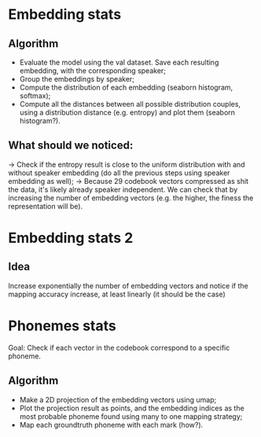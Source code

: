 # Embedding stats

## Algorithm

- Evaluate the model using the val dataset. Save each resulting
embedding, with the corresponding speaker;
- Group the embeddings by speaker;
- Compute the distribution of each embedding (seaborn histogram, softmax);
- Compute all the distances between all possible distribution couples, using
a distribution distance (e.g. entropy) and plot them (seaborn histogram?).

## What should we noticed:

-> Check if the entropy result is close to the uniform distribution with
and without speaker embedding (do all the previous steps using speaker
embedding as well);
-> Because 29 codebook vectors compressed as shit the data, it's likely
already speaker independent. We can check that by increasing the number
of embedding vectors (e.g. the higher, the finess the representation will be).

# Embedding stats 2

## Idea

Increase exponentially the number of embedding vectors and notice if the mapping accuracy increase, at least linearly (it should be the case)

# Phonemes stats

Goal: Check if each vector in the codebook correspond to a specific phoneme.

## Algorithm

- Make a 2D projection of the embedding vectors using umap;
- Plot the projection result as points, and the embedding indices as the most probable phoneme found using many to one mapping strategy;
- Map each groundtruth phoneme with each mark (how?).
